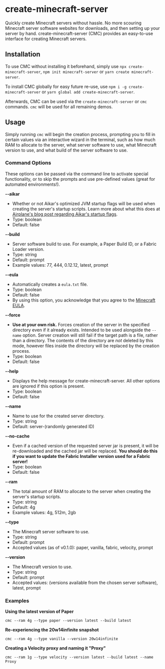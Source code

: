 # create-minecraft-server

Quickly create Minecraft servers without hassle. No more scouring Minecraft server software websites for downloads, and then setting up your server by hand. create-minecraft-server (CMC) provides an easy-to-use interface for creating Minecraft servers.

## Installation

To use CMC without installing it beforehand, simply use `npx create-minecraft-server`, `npm init minecraft-server` or `yarn create minecraft-server`.

To install CMC globally for easy future re-use, use `npm i -g create-minecraft-server` or `yarn global add create-minecraft-server`.

Afterwards, CMC can be used via the `create-minecraft-server` or `cmc` commands. `cmc` will be used for all remaining demos.

## Usage

Simply running `cmc` will begin the creation process, prompting you to fill in certain values via an interactive wizard in the terminal, such as how much RAM to allocate to the server, what server software to use, what Minecraft version to use, and what build of the server software to use.

### Command Options

These options can be passed via the command line to activate special functionality, or to skip the prompts and use pre-defined values (great for automated environments!).

**--aikar**

-   Whether or not Aikar's optimized JVM startup flags will be used when creating the server's startup scripts. Learn more about what this does at [Airplane's blog post regarding Aikar's startup flags](https://blog.airplane.gg/aikar-flags).
-   Type: boolean
-   Default: false

**--build**

-   Server software build to use. For example, a Paper Build ID, or a Fabric Loader version.
-   Type: string
-   Default: prompt
-   Example values: 77, 444, 0.12.12, latest, prompt

**--eula**

-   Automatically creates a `eula.txt` file.
-   Type: boolean
-   Default: false
-   By using this option, you acknowledge that you agree to the [Minecraft EULA](https://www.minecraft.net/eula).

**--force**

-   **Use at your own risk.** Forces creation of the server in the specified directory even if it already exists. Intended to be used alongside the `--name` option. Server creation will still fail if the target path is a file, rather than a directory. The contents of the directory are _not_ deleted by this mode, however files inside the directory will be replaced by the creation process.
-   Type: boolean
-   Default: false

**--help**

-   Displays the help message for create-minecraft-server. All other options are ignored if this option is present.
-   Type: boolean
-   Default: false

**--name**

-   Name to use for the created server directory.
-   Type: string
-   Default: server-(randomly generated ID)

**--no-cache**

-   Even if a cached version of the requested server jar is present, it will be re-downloaded and the cached jar will be replaced. **You should do this if you want to update the Fabric Installer version used for a Fabric server!**
-   Type: boolean
-   Default: false

**--ram**

-   The total amount of RAM to allocate to the server when creating the server's startup scripts.
-   Type: string
-   Default: 4g
-   Example values: 4g, 512m, 2gb

**--type**

-   The Minecraft server software to use.
-   Type: string
-   Default: prompt
-   Accepted values (as of v0.1.0): paper, vanilla, fabric, velocity, prompt

**--version**

-   The Minecraft version to use.
-   Type: string
-   Default: prompt
-   Accepted values: (versions available from the chosen server software), latest, prompt

### Examples

**Using the latest version of Paper**

`cmc --ram 4g --type paper --version latest --build latest`

**Re-experiencing the 20w14infinite snapshot**

`cmc --ram 4g --type vanilla --version 20w14infinite`

**Creating a Velocity proxy and naming it "Proxy"**

`cmc --ram 1g --type velocity --version latest --build latest --name Proxy`
